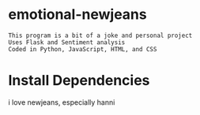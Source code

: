 # emotional-newjeans
```
This program is a bit of a joke and personal project
Uses Flask and Sentiment analysis
Coded in Python, JavaScript, HTML, and CSS
```

# Install Dependencies



i love newjeans, especially hanni
